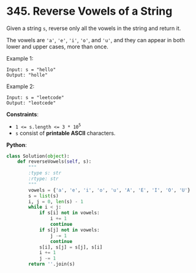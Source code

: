 # 345. Reverse Vowels of a String

Given a string `s`, reverse only all the vowels in the string and return it.

The vowels are `'a'`, `'e'`, `'i'`, `'o'`, and `'u'`, and they can appear in both lower and upper cases, more than once.

Example 1:
```
Input: s = "hello"
Output: "holle"
```
Example 2:
```
Input: s = "leetcode"
Output: "leotcede"
```

__Constraints__:
* `1 <= s.length <= 3 * 10`<sup>`5`</sup>
* `s` consist of __printable ASCII__ characters.

__Python__:
```python
class Solution(object):
    def reverseVowels(self, s):
        """
        :type s: str
        :rtype: str
        """
        vowels = {'a', 'e', 'i', 'o', 'u', 'A', 'E', 'I', 'O', 'U'}
        s = list(s)
        i, j = 0, len(s) - 1
        while i < j:
            if s[i] not in vowels:
                i += 1
                continue
            if s[j] not in vowels:
                j -= 1
                continue
            s[i], s[j] = s[j], s[i]
            i += 1
            j -= 1
        return ''.join(s)
```